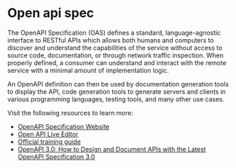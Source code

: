 # Open api spec

The OpenAPI Specification (OAS) defines a standard, language-agnostic interface to RESTful APIs which allows both humans and computers to discover and understand the capabilities of the service without access to source code, documentation, or through network traffic inspection. When properly defined, a consumer can understand and interact with the remote service with a minimal amount of implementation logic.

An OpenAPI definition can then be used by documentation generation tools to display the API, code generation tools to generate servers and clients in various programming languages, testing tools, and many other use cases.

Visit the following resources to learn more:

- [OpenAPI Specification Website](https://swagger.io/specification/)
- [Open API Live Editor](https://swagger.io/tools/swagger-editor/)
- [Official training guide](https://swagger.io/docs/specification/about/)
- [OpenAPI 3.0: How to Design and Document APIs with the Latest OpenAPI Specification 3.0](https://www.youtube.com/watch?v=6kwmW_p_Tig)
